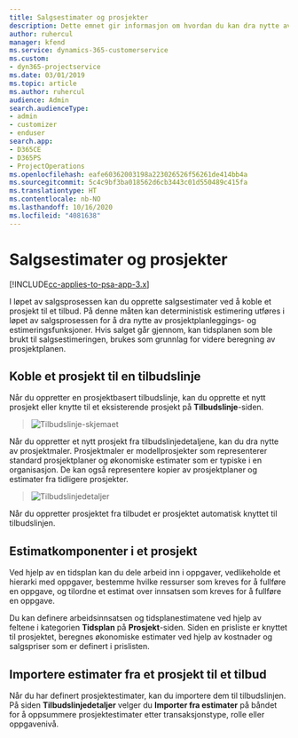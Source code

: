 ```yaml
---
title: Salgsestimater og prosjekter
description: Dette emnet gir informasjon om hvordan du kan dra nytte av tidsplanen og estimatene i salgsprosessen.
author: ruhercul
manager: kfend
ms.service: dynamics-365-customerservice
ms.custom:
- dyn365-projectservice
ms.date: 03/01/2019
ms.topic: article
ms.author: ruhercul
audience: Admin
search.audienceType:
- admin
- customizer
- enduser
search.app:
- D365CE
- D365PS
- ProjectOperations
ms.openlocfilehash: eafe60362003198a223026526f56261de414bb4a
ms.sourcegitcommit: 5c4c9bf3ba018562d6cb3443c01d550489c415fa
ms.translationtype: HT
ms.contentlocale: nb-NO
ms.lasthandoff: 10/16/2020
ms.locfileid: "4081638"
---
```

# <a name="sales-estimates-and-projects"></a>Salgsestimater og prosjekter

[!INCLUDE[cc-applies-to-psa-app-3.x](../includes/cc-applies-to-psa-app-3x.md)]

I løpet av salgsprosessen kan du opprette salgsestimater ved å koble et prosjekt til et tilbud. På denne måten kan deterministisk estimering utføres i løpet av salgsprosessen for å dra nytte av prosjektplanleggings- og estimeringsfunksjoner. Hvis salget går gjennom, kan tidsplanen som ble brukt til salgsestimeringen, brukes som grunnlag for videre beregning av prosjektplanen.

## <a name="linking-a-project-to-a-quote-line"></a>Koble et prosjekt til en tilbudslinje

Når du oppretter en prosjektbasert tilbudslinje, kan du opprette et nytt prosjekt eller knytte til et eksisterende prosjekt på **Tilbudslinje**-siden. 

> ![Tilbudslinje-skjemaet](media/project-8.png)
 
Når du oppretter et nytt prosjekt fra tilbudslinjedetaljene, kan du dra nytte av prosjektmaler. Prosjektmaler er modellprosjekter som representerer standard prosjektplaner og økonomiske estimater som er typiske i en organisasjon. De kan også representere kopier av prosjektplaner og estimater fra tidligere prosjekter.

> ![Tilbudslinjedetaljer](media/project-9.png)
  
Når du oppretter prosjektet fra tilbudet er prosjektet automatisk knyttet til tilbudslinjen.

## <a name="components-of-estimates-in-a-project"></a>Estimatkomponenter i et prosjekt

Ved hjelp av en tidsplan kan du dele arbeid inn i oppgaver, vedlikeholde et hierarki med oppgaver, bestemme hvilke ressurser som kreves for å fullføre en oppgave, og tilordne et estimat over innsatsen som kreves for å fullføre en oppgave.

Du kan definere arbeidsinnsatsen og tidsplanestimatene ved hjelp av feltene i kategorien **Tidsplan** på **Prosjekt**-siden. Siden en prisliste er knyttet til prosjektet, beregnes økonomiske estimater ved hjelp av kostnader og salgspriser som er definert i prislisten.

## <a name="importing-estimates-from-a-project-into-a-quote"></a>Importere estimater fra et prosjekt til et tilbud

Når du har definert prosjektestimater, kan du importere dem til tilbudslinjen. På siden **Tilbudslinjedetaljer** velger du **Importer fra estimater** på båndet for å oppsummere prosjektestimater etter transaksjonstype, rolle eller oppgavenivå.
